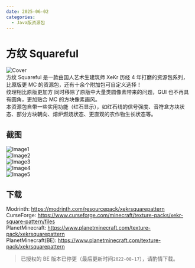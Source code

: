 ```yaml
---
date: 2025-06-02 
categories:
  - Java版资源包
---
```


# 方纹 Squareful
![Cover](https://cdn.modrinth.com/data/rq4lDGdf/images/d77b3ea9efb3a9622c5f95a1fdead3658d62c81f.png)  
方纹 Squareful 是一款由国人艺术生建筑师 XeKr 历经 4 年打磨的资源包系列，比原版更 MC 的资源包，还有十余个附加包可自定义选择！  
纹理相比原版更加方 同时移除了原版中大量类圆像素带来的问题，GUI 也不再具有圆角，更加贴合 MC 的方块像素画风。  
本资源包自带一些实用功能（红石显示），如红石线的信号强度、音符盒方块状态、部分方块朝向、熔炉燃烧状态、更直观的农作物生长状态等。

<!-- more -->

## 截图
![Image1](https://cdn.modrinth.com/data/rq4lDGdf/images/21d590617d0662aefc0872de0c5cb95fdfe24311.png)  
![Image2](https://cdn.modrinth.com/data/rq4lDGdf/images/767969d734277ef1bc120c38b0cc3d6887ffe18e.png)  
![Image3](https://cdn.modrinth.com/data/rq4lDGdf/images/f175016ce401532457d25a518b015505313fa5b9.png)  
![Image4](https://cdn.modrinth.com/data/rq4lDGdf/images/a100ce413a49787cce0d78e1784a6681b54916ea.png)  
![Image5](https://media.forgecdn.net/attachments/465/888/2022-05-30_11.png)

## 下载
Modrinth: <https://modrinth.com/resourcepack/xekrsquarepattern>  
CurseForge: <https://www.curseforge.com/minecraft/texture-packs/xekr-square-pattern/files>  
PlanetMinecraft: <https://www.planetminecraft.com/texture-pack/xekrsquarepattern>  
PlanetMinecraft(BE): <https://www.planetminecraft.com/texture-pack/xekrsquarepattern>
> 已授权的 BE 版本已停更（最后更新时间`2022-08-17`），请酌情下载。
